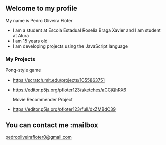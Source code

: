   ## Welcome to my profile
My name is Pedro Oliveira Floter

  - I am a student at Escola Estadual Roselia Braga Xavier and I am student at Alura
  - I am 15 years old
  - I am developing projects using the JavaScript language


### My Projects

Pong-style game

  - https://scratch.mit.edu/projects/1055863751
  - https://editor.p5js.org/pfloter123/sketches/aCCjQhRX6

  
    Movie Recommender Project

  - https://editor.p5js.org/pfloter123/full/dxZMBdC39
    

  ## You can contact me :mailbox
pedrooliveirafloter0@gmail.com
